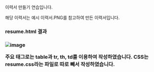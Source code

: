 이력서 만들기 연습입니다.

해당 이력서는 예시 이력서.PNG를 참고하여 만든 이력서입니다.

<h3>resume.html 결과<h3>

![image](https://user-images.githubusercontent.com/44182633/163672975-1f0e688f-10c5-4870-beef-4fc1c006b321.png)

<b>주요 태그로는 table과 tr, th, td를 이용하여 작성</b>하였습니다.
CSS는 resume.css라는 파일로 따로 빼서 작성하였습니다.
